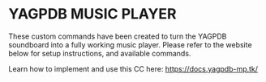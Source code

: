 # YAGPDB MUSIC PLAYER

These custom commands have been created to turn the YAGPDB soundboard into a fully working music player. Please refer to the website below for setup instructions, and available commands.

Learn how to implement and use this CC here: https://docs.yagpdb-mp.tk/
